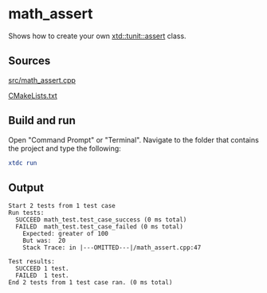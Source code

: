 # math_assert

Shows how to create your own [xtd::tunit::assert](https://gammasoft71.github.io/xtd/reference_guides/latest/classxtd_1_1tunit_1_1assert.html) class.

## Sources

[src/math_assert.cpp](src/math_assert.cpp)

[CMakeLists.txt](CMakeLists.txt)

## Build and run

Open "Command Prompt" or "Terminal". Navigate to the folder that contains the project and type the following:

```cmake
xtdc run
```

## Output

```
Start 2 tests from 1 test case
Run tests:
  SUCCEED math_test.test_case_success (0 ms total)
  FAILED  math_test.test_case_failed (0 ms total)
    Expected: greater of 100
    But was:  20
    Stack Trace: in |---OMITTED---|/math_assert.cpp:47

Test results:
  SUCCEED 1 test.
  FAILED  1 test.
End 2 tests from 1 test case ran. (0 ms total)
```
